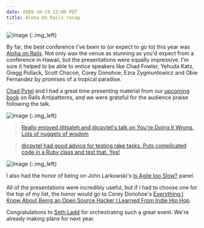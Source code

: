 ```yaml
---
date: 2009-10-19 12:00 PDT
title: Aloha On Rails recap
---
```


![Image](beach/original.jpg)
{:.img_left}

By far, the best conference I've been to (or expect to go to) this year was [Aloha on Rails](http://www.alohaonrails.com/).  Not only was the venue as stunning as you'd expect from a conference in Hawaii, but the presentations were equally impressive.  I'm sure it helped to be able to entice speakers like Chad Fowler, Yehuda Katz, Gregg Pollack, Scott Chacon, Corey Donohoe, Ezra Zygmuntowicz and Obie Fernandez by promises of a tropical paradise.

[Chad Pytel](http://www.thoughtbot.com/about/people#cpytel) and I had a great time presenting material from our [upcoming book](http://my.safaribooksonline.com/9780321620293) on Rails Antipatterns, and we were grateful for the audience praise following the talk.

![Image](alohaonrails-slides/medium.jpg)
{:.img_left}

> [Really enjoyed @tsaleh and @cpytel's talk on You're Doing It Wrong. Lots of nuggets of wisdom](http://twitter.com/jimweirich/status/4664594177)

> [@cpytel had good advice for testing rake tasks. Puts complicated code in a Ruby class and test that. Yes!](http://twitter.com/jimweirich/status/4663897735)

![Image](aloha-panel/original.jpg)
{:.img_left}

I also had the honor of being on John Larkowski's [Is Agile too Slow?](http://www.alohaonrails.com/sessions/#is-agile-too-slow) panel.

All of the presentations were incredibly useful, but if I had to choose one for the top of my list, the honor would go to Corey Donohoe's [Everything I Know About Being an Open Source Hacker I Learned From Indie Hip Hop](http://www.alohaonrails.com/sessions/#everything-i-know-about-being-an-open-source-hacker-i-learned-from-indie-hip-hop). 

Congratulations to [Seth Ladd](http://blog.semergence.com/) for orchestrating such a great event.  We're already making plans for next year.
